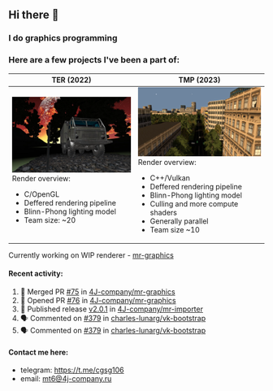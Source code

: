 ## Hi there 👋
### I do graphics programming
### Here are a few projects I've been a part of:  

TER (2022)            |  TMP (2023)
-------------------------|-------------------------
![](images/ter_screenshot_00_upscaled.webp) Render overview: <br><ul><li> C/OpenGL <li> Deffered rendering pipeline <li> Blinn-Phong lighting model <li> Team size: ~20 | ![](images/tmp_screenshot_01_upscaled.webp) Render overview: <br><ul><li> C++/Vulkan <li> Deffered rendering pipeline <li> Blinn-Phong lighting model <li> Culling and more compute shaders <li> Generally parallel <li> Team size ~10

Currently working on WIP renderer - [mr-graphics](https://github.com/4J-company/mr-graphics)  

#### Recent activity:
<!--START_SECTION:activity-->
1. 🎉 Merged PR [#75](https://github.com/4J-company/mr-graphics/pull/75) in [4J-company/mr-graphics](https://github.com/4J-company/mr-graphics)
2. 💪 Opened PR [#76](https://github.com/4J-company/mr-graphics/pull/76) in [4J-company/mr-graphics](https://github.com/4J-company/mr-graphics)
3. 🚀 Published release [v2.0.1](https://github.com/4J-company/mr-importer/releases/tag/v2.0.1) in [4J-company/mr-importer](https://github.com/4J-company/mr-importer)
4. 🗣 Commented on [#379](https://github.com/charles-lunarg/vk-bootstrap/issues/379#issuecomment-3300891561) in [charles-lunarg/vk-bootstrap](https://github.com/charles-lunarg/vk-bootstrap)
5. 🗣 Commented on [#379](https://github.com/charles-lunarg/vk-bootstrap/issues/379#issuecomment-3300791512) in [charles-lunarg/vk-bootstrap](https://github.com/charles-lunarg/vk-bootstrap)
<!--END_SECTION:activity-->

#### Contact me here:
 - telegram: https://t.me/cgsg106
 - email:    mt6@4j-company.ru
